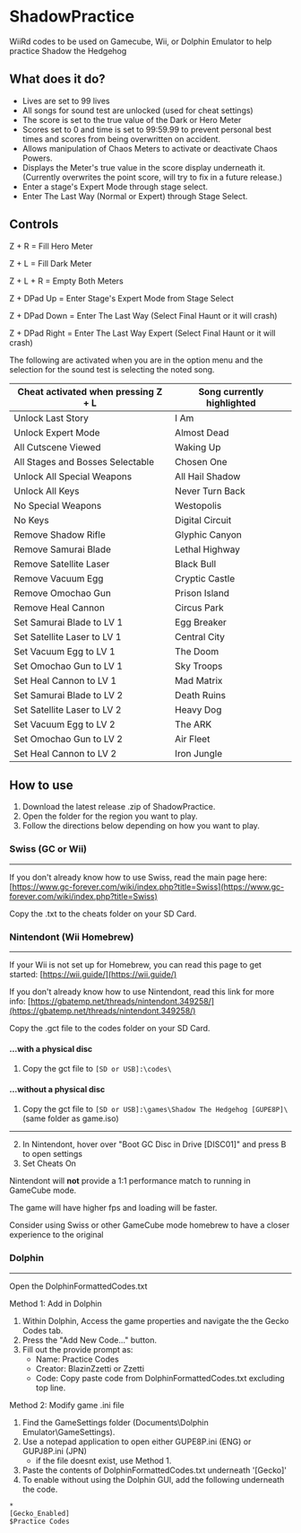 # ShadowPractice
WiiRd codes to be used on Gamecube, Wii, or Dolphin Emulator to help practice Shadow the Hedgehog

## What does it do?
* Lives are set to 99 lives
* All songs for sound test are unlocked (used for cheat settings)
* The score is set to the true value of the Dark or Hero Meter
* Scores set to 0 and time is set to 99:59.99 to prevent personal best times and scores from being overwritten on accident.
* Allows manipulation of Chaos Meters to activate or deactivate Chaos Powers.
* Displays the Meter's true value in the score display underneath it. (Currently overwrites the point score, will try to fix in a future release.)
* Enter a stage's Expert Mode through stage select.
* Enter The Last Way (Normal or Expert) through Stage Select.

## Controls
Z + R = Fill Hero Meter

Z + L = Fill Dark Meter

Z + L + R = Empty Both Meters

Z + DPad Up = Enter Stage's Expert Mode from Stage Select

Z + DPad Down = Enter The Last Way (Select Final Haunt or it will crash)

Z + DPad Right = Enter The Last Way Expert (Select Final Haunt or it will crash)

The following are activated when you are in the option menu and the selection for the sound test is selecting the noted song.

| Cheat activated when pressing Z + L | Song currently highlighted |
|---|---|
| Unlock Last Story | I Am |
| Unlock Expert Mode | Almost Dead |
| All Cutscene Viewed | Waking Up |
| All Stages and Bosses Selectable | Chosen One |
| Unlock All Special Weapons | All Hail Shadow |
| Unlock All Keys | Never Turn Back |
| No Special Weapons | Westopolis |
| No Keys | Digital Circuit |
| Remove Shadow Rifle | Glyphic Canyon |
| Remove Samurai Blade | Lethal Highway |
| Remove Satellite Laser | Black Bull |
| Remove Vacuum Egg | Cryptic Castle |
| Remove Omochao Gun | Prison Island |
| Remove Heal Cannon | Circus Park |
| Set Samurai Blade to LV 1 | Egg Breaker |
| Set Satellite Laser to LV 1 | Central City |
| Set Vacuum Egg to LV 1 | The Doom |
| Set Omochao Gun to LV 1 | Sky Troops |
| Set Heal Cannon to LV 1 | Mad Matrix |
| Set Samurai Blade to LV 2 | Death Ruins |
| Set Satellite Laser to LV 2 | Heavy Dog |
| Set Vacuum Egg to LV 2 | The ARK |
| Set Omochao Gun to LV 2 | Air Fleet |
| Set Heal Cannon to LV 2 | Iron Jungle |

## How to use
1. Download the latest release .zip of ShadowPractice.
2. Open the folder for the region you want to play.
3. Follow the directions below depending on how you want to play.

### Swiss (GC or Wii)
----
If you don't already know how to use Swiss, read the main page here: [https://www.gc-forever.com/wiki/index.php?title=Swiss](https://www.gc-forever.com/wiki/index.php?title=Swiss)

Copy the <GameID>.txt to the cheats folder on your SD Card.
	
### Nintendont (Wii Homebrew)
----
If your Wii is not set up for Homebrew, you can read this page to get started: [https://wii.guide/](https://wii.guide/)

If you don't already know how to use Nintendont, read this link for more info: [https://gbatemp.net/threads/nintendont.349258/](https://gbatemp.net/threads/nintendont.349258/)

Copy the .gct file to the codes folder on your SD Card.
  
#### ...with a physical disc
1. Copy the gct file to `[SD or USB]:\codes\`
#### ...without a physical disc
1. Copy the gct file to `[SD or USB]:\games\Shadow The Hedgehog [GUPE8P]\` (same folder as game.iso)
----
2. In Nintendont, hover over "Boot GC Disc in Drive [DISC01]" and press B to open settings
3. Set Cheats On

Nintendont will **not** provide a 1:1 performance match to running in GameCube mode.

The game will have higher fps and loading will be faster.

Consider using Swiss or other GameCube mode homebrew to have a closer experience to the original

### Dolphin
----
Open the DolphinFormattedCodes.txt

Method 1: Add in Dolphin
1. Within Dolphin, Access the game properties and navigate the the Gecko Codes tab.
2. Press the "Add New Code..." button.
3. Fill out the provide prompt as:<ul><li>Name: Practice Codes</li><li>Creator: BlazinZzetti or Zzetti</li><li>Code: Copy paste code from DolphinFormattedCodes.txt excluding top line.</li></ul>
			
Method 2: Modify game .ini file
1. Find the GameSettings folder (Documents\Dolphin Emulator\GameSettings).
2. Use a notepad application to open either GUPE8P.ini (ENG) or GUPJ8P.ini (JPN)<ul><li>if the file doesnt exist, use Method 1.</li></ul>
3. Paste the contents of DolphinFormattedCodes.txt underneath '[Gecko]'
4. To enable without using the Dolphin GUI, add the following underneath the code.
~~~text
*
[Gecko_Enabled]
$Practice Codes
~~~
